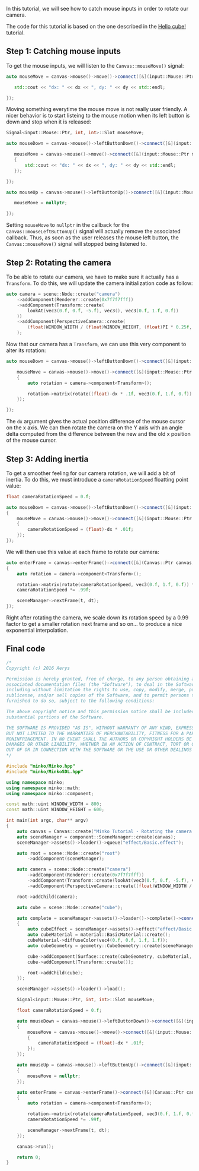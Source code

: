 In this tutorial, we will see how to catch mouse inputs in order to rotate our camera.

The code for this tutorial is based on the one described in the [Hello cube!](../tutorial/01-Hello_cube!.md) tutorial.

Step 1: Catching mouse inputs
-----------------------------

To get the mouse inputs, we will listen to the `Canvas::mouseMove()` signal:

```cpp
auto mouseMove = canvas->mouse()->move()->connect([&](input::Mouse::Ptr mouse, int dx, int dy) {

   std::cout << "dx: " << dx << ", dy: " << dy << std::endl;

});
```


Moving something everytime the mouse move is not really user friendly. A nicer behavior is to start listeing to the mouse motion when its left button is down and stop when it is released:

```cpp
Signal<input::Mouse::Ptr, int, int>::Slot mouseMove;

auto mouseDown = canvas->mouse()->leftButtonDown()->connect([&](input::Mouse::Ptr mouse) {

   mouseMove = canvas->mouse()->move()->connect([&](input::Mouse::Ptr mouse, int dx, int dy)
   {
       std::cout << "dx: " << dx << ", dy: " << dy << std::endl;
   });

});

auto mouseUp = canvas->mouse()->leftButtonUp()->connect([&](input::Mouse::Ptr mouse) {

   mouseMove = nullptr;

});
```


Setting `mouseMove` to `nullptr` in the callback for the `Canvas::mouseLeftButtonUp()` signal will actually remove the associated callback. Thus, as soon as the user releases the mouse left button, the `Canvas::mouseMove()` signal will stopped being listened to.

Step 2: Rotating the camera
---------------------------

To be able to rotate our camera, we have to make sure it actually has a `Transform`. To do this, we will update the camera initialization code as follow:

```cpp
auto camera = scene::Node::create("camera")
	->addComponent(Renderer::create(0x7f7f7fff))
	->addComponent(Transform::create(
		lookAt(vec3(0.f, 0.f, -5.f), vec3(), vec3(0.f, 1.f, 0.f))
	))
	->addComponent(PerspectiveCamera::create(
 		(float)WINDOW_WIDTH / (float)WINDOW_HEIGHT, (float)PI * 0.25f, .1f, 1000.f)
	);

```


Now that our camera has a `Transform`, we can use this very component to alter its rotation:

```cpp
auto mouseDown = canvas->mouse()->leftButtonDown()->connect([&](input::Mouse::Ptr mouse) {

	mouseMove = canvas->mouse()->move()->connect([&](input::Mouse::Ptr mouse, int dx, int dy)
	{
		auto rotation = camera->component<Transform>();

		rotation->matrix(rotate((float)-dx * .1f, vec3(0.f, 1.f, 0.f)) * rotation->matrix());
	});

});
```


The `dx` argument gives the actual position difference of the mouse cursor on the x axis. We can then rotate the camera on the Y axis with an angle delta computed from the difference between the new and the old x position of the mouse cursor.

Step 3: Adding inertia
----------------------

To get a smoother feeling for our camera rotation, we will add a bit of inertia. To do this, we must introduce a `cameraRotationSpeed` floatting point value:

```cpp
float cameraRotationSpeed = 0.f;

auto mouseDown = canvas->mouse()->leftButtonDown()->connect([&](input::Mouse::Ptr mouse)
{
	mouseMove = canvas->mouse()->move()->connect([&](input::Mouse::Ptr mouse, int dx, int dy)
	{
		cameraRotationSpeed = (float)-dx * .01f;
	});
});
```


We will then use this value at each frame to rotate our camera:

```cpp
auto enterFrame = canvas->enterFrame()->connect([&](Canvas::Ptr canvas, float t, float dt)
{
	auto rotation = camera->component<Transform>();

	rotation->matrix(rotate(cameraRotationSpeed, vec3(0.f, 1.f, 0.f)) * rotation->matrix());
	cameraRotationSpeed *= .99f;

	sceneManager->nextFrame(t, dt);
});
```


Right after rotating the camera, we scale down its rotation speed by a 0.99 factor to get a smaller rotation next frame and so on... to produce a nice exponential interpolation.

Final code
----------

```cpp
/*
Copyright (c) 2016 Aerys

Permission is hereby granted, free of charge, to any person obtaining a copy of this software and
associated documentation files (the "Software"), to deal in the Software without restriction,
including without limitation the rights to use, copy, modify, merge, publish, distribute,
sublicense, and/or sell copies of the Software, and to permit persons to whom the Software is
furnished to do so, subject to the following conditions:

The above copyright notice and this permission notice shall be included in all copies or
substantial portions of the Software.

THE SOFTWARE IS PROVIDED "AS IS", WITHOUT WARRANTY OF ANY KIND, EXPRESS OR IMPLIED, INCLUDING
BUT NOT LIMITED TO THE WARRANTIES OF MERCHANTABILITY, FITNESS FOR A PARTICULAR PURPOSE AND
NONINFRINGEMENT. IN NO EVENT SHALL THE AUTHORS OR COPYRIGHT HOLDERS BE LIABLE FOR ANY CLAIM,
DAMAGES OR OTHER LIABILITY, WHETHER IN AN ACTION OF CONTRACT, TORT OR OTHERWISE, ARISING FROM,
OUT OF OR IN CONNECTION WITH THE SOFTWARE OR THE USE OR OTHER DEALINGS IN THE SOFTWARE.
*/

#include "minko/Minko.hpp"
#include "minko/MinkoSDL.hpp"

using namespace minko;
using namespace minko::math;
using namespace minko::component;

const math::uint WINDOW_WIDTH = 800;
const math::uint WINDOW_HEIGHT = 600;

int	main(int argc, char** argv)
{
	auto canvas = Canvas::create("Minko Tutorial - Rotating the camera around an object with the mouse", WINDOW_WIDTH, WINDOW_HEIGHT);
	auto sceneManager = component::SceneManager::create(canvas);
	sceneManager->assets()->loader()->queue("effect/Basic.effect");

	auto root = scene::Node::create("root")
		->addComponent(sceneManager);

	auto camera = scene::Node::create("camera")
		->addComponent(Renderer::create(0x7f7f7fff))
		->addComponent(Transform::create(lookAt(vec3(0.f, 0.f, -5.f), vec3(), vec3(0.f, 1.f, 0.f))))
		->addComponent(PerspectiveCamera::create((float)WINDOW_WIDTH / (float)WINDOW_HEIGHT, (float)M_PI * 0.25f, .1f, 1000.f));

	root->addChild(camera);

	auto cube = scene::Node::create("cube");

	auto complete = sceneManager->assets()->loader()->complete()->connect([&](file::Loader::Ptr loader)
	{
		auto cubeEffect = sceneManager->assets()->effect("effect/Basic.effect");
		auto cubeMaterial = material::BasicMaterial::create();
		cubeMaterial->diffuseColor(vec4(0.f, 0.f, 1.f, 1.f));
		auto cubeGeometry = geometry::CubeGeometry::create(sceneManager->assets()->context());

		cube->addComponent(Surface::create(cubeGeometry, cubeMaterial, cubeEffect));
		cube->addComponent(Transform::create());

		root->addChild(cube);
	});

	sceneManager->assets()->loader()->load();

	Signal<input::Mouse::Ptr, int, int>::Slot mouseMove;

	float cameraRotationSpeed = 0.f;

	auto mouseDown = canvas->mouse()->leftButtonDown()->connect([&](input::Mouse::Ptr mouse)
	{
		mouseMove = canvas->mouse()->move()->connect([&](input::Mouse::Ptr mouse, int dx, int dy)
		{
			cameraRotationSpeed = (float)-dx * .01f;
		});
	});

	auto mouseUp = canvas->mouse()->leftButtonUp()->connect([&](input::Mouse::Ptr mouse)
	{
		mouseMove = nullptr;
	});

	auto enterFrame = canvas->enterFrame()->connect([&](Canvas::Ptr canvas, float t, float dt)
	{
		auto rotation = camera->component<Transform>();

		rotation->matrix(rotate(cameraRotationSpeed, vec3(0.f, 1.f, 0.f)) * rotation->matrix());
		cameraRotationSpeed *= .99f;

		sceneManager->nextFrame(t, dt);
	});

	canvas->run();

	return 0;
}
```
